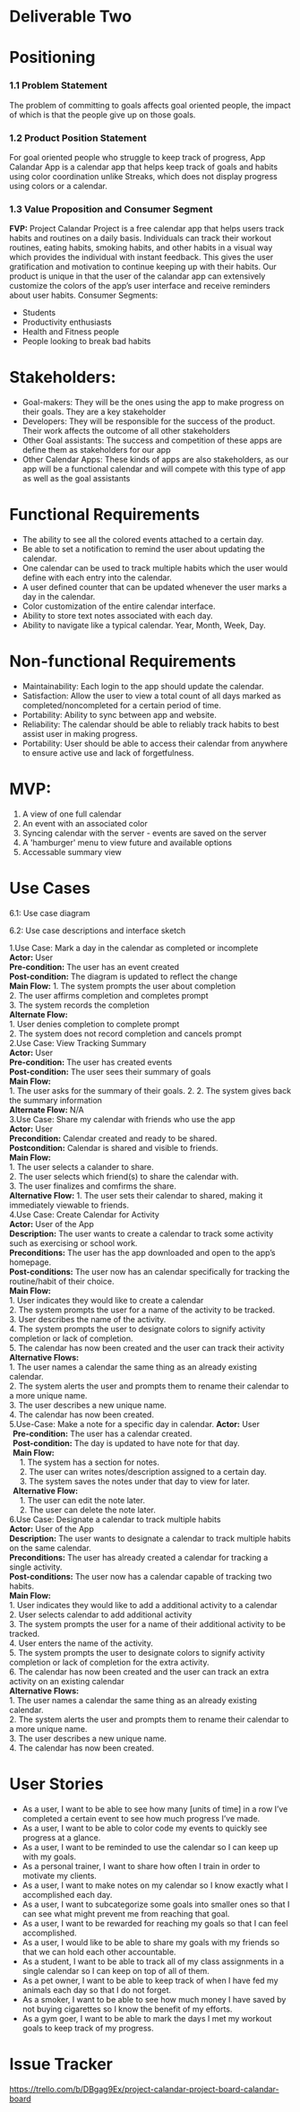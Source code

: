 # Deliverable Two

# Positioning  
### 1.1  Problem Statement  
The problem of committing to goals affects goal oriented people, the impact of which is that the people give up on those goals.  

### 1.2  Product Position Statement  
For goal oriented people who struggle to keep track of progress, App Calandar App is a calendar app that helps keep track of goals and habits using color coordination unlike Streaks, which does not display progress using colors or a calendar.  

### 1.3  Value Proposition and Consumer Segment
**FVP:** Project Calandar Project is a free calendar app that helps users track habits and routines on a daily basis. Individuals can track their workout routines, eating habits, smoking habits, and other habits in a visual way which provides the individual with instant feedback. This gives the user gratification and motivation to continue keeping up with their habits. Our product is unique in that the user of the calandar app can extensively customize the colors of the app’s user interface and receive reminders about user habits.
Consumer Segments:
- Students
- Productivity enthusiasts
- Health and Fitness people
- People looking to break bad habits  

# Stakeholders:
- Goal-makers: They will be the ones using the app to make progress on their goals. They are a key stakeholder  
- Developers: They will be responsible for the success of the product. Their work affects the outcome of all other stakeholders  
- Other Goal assistants: The success and competition of these apps are define them as stakeholders for our app  
- Other Calendar Apps: These kinds of apps are also stakeholders, as our app will be a functional calendar and will compete with this type of app as well as the goal assistants  

# Functional Requirements  
- The ability to see all the colored events attached to a certain day.
- Be able to set a notification to remind the user about updating the calendar.
- One calendar can be used to track multiple habits which the user would define with each entry into the calendar.
- A user defined counter that can be updated whenever the user marks a day in the calendar.
- Color customization of the entire calendar interface.
- Ability to store text notes associated with each day.
- Ability to navigate like a typical calendar. Year, Month, Week, Day. 
# Non-functional Requirements  
- Maintainability: Each login to the app should update the calendar.
- Satisfaction: Allow the user to view a total count of all days marked as completed/noncompleted for a certain period of time.
- Portability: Ability to sync between app and website.
- Reliability: The calendar should be able to reliably track habits to best assist user in making progress.
- Portability: User should be able to access their calendar from anywhere to ensure active use and lack of forgetfulness.
# MVP: 
1. A view of one full calendar  
2. An event with an associated color  
3. Syncing calendar with the server - events are saved on the server  
4. A 'hamburger' menu to view future and available options
5. Accessable summary view

# Use Cases  
6.1: Use case diagram  

6.2: Use case descriptions and interface sketch  

1.Use Case: Mark a day in the calendar as completed or incomplete  
	**Actor:** User  
	**Pre-condition:** The user has an event created  
	**Post-condition:** The diagram is updated to reflect the change  
	**Main Flow:** 
		1. The system prompts the user about completion  
		2. The user affirms completion and completes prompt  
		3. The system records the completion  
	**Alternate Flow:**  
		1. User denies completion to complete prompt  
		2. The system does not record completion and cancels prompt  
2.Use Case: View Tracking Summary  
	**Actor:** User  
	**Pre-condition:** The user has created events  
	**Post-condition:** The user sees their summary of goals  
	**Main Flow:**  
		1. The user asks for the summary of their goals. 
		2. 2. The system gives back the summary information  
	**Alternate Flow:** N/A  
3.Use Case: Share my calendar with friends who use the app  
	**Actor:** User  
	**Precondition:** Calendar created and ready to be shared.  
  	**Postcondition:** Calendar is shared and visible to friends.  
  	**Main Flow:**  
		1. The user selects a calander to share.  
     		2. The user selects which friend(s) to share the calendar with.  
     		3. The user finalizes and comfirms the share.  
  	**Alternative Flow:**
     		1. The user sets their calendar to shared, making it immediately viewable to friends.  
4.Use Case: Create Calendar for Activity  
  	**Actor:** User of the App  
  	**Description:** The user wants to create a calendar to track some activity such as exercising or school work.  
  	**Preconditions:** The user has the app downloaded and open to the app’s homepage.  
  	**Post-conditions:** The user now has an calendar specifically for tracking the routine/habit of their choice.  
  	**Main Flow:**  
     		1. User indicates they would like to create a calendar  
     		2. The system prompts the user for a name of the activity to be tracked.  
     		3. User describes the name of the activity.  
     		4. The system prompts the user to designate colors to signify activity completion or lack of completion.  
     		5. The calendar has now been created and the user can track their activity  
 	**Alternative Flows:**  
     		1. The user names a calendar the same thing as an already existing calendar.  
     		2. The system alerts the user and prompts them to rename their calendar to a more unique name.  
     		3. The user describes a new unique name.  
     		4. The calendar has now been created.  
		5.Use-Case: Make a note for a specific day in calendar.
   	**Actor:** User  
   	**Pre-condition:** The user has a calendar created.  
   	**Post-condition:** The day is updated to have note for that day.  
   	**Main Flow:**  
      		1. The system has a section for notes.  
      		2. The user can writes notes/description assigned to a certain day.  
      		3. The system saves the notes under that day to view for later.  
   	**Alternative Flow:**  
      		1. The user can edit the note later.  
      		2. The user can delete the note later.  
6.Use Case: Designate a calendar to track multiple habits  
   	**Actor:** User of the App  
   	**Description:** The user wants to designate a calendar to track multiple habits on the same calendar.  
   	**Preconditions:** The user has already created a calendar for tracking a single activity.  
   	**Post-conditions:** The user now has a calendar capable of tracking two habits.  
	**Main Flow:**  
     		1. User indicates they would like to add a additional activity to a calendar  
     		2. User selects calendar to add additional activity  
     		3. The system prompts the user for a name of their additional activity to be tracked.  
     		4. User enters the name of the activity.  
     		5. The system prompts the user to designate colors to signify activity completion or lack of completion for the extra activity.  
     		6. The calendar has now been created and the user can track an extra activity on an existing calendar  
  	**Alternative Flows:**  
     		1. The user names a calendar the same thing as an already existing calendar.  
     		2. The system alerts the user and prompts them to rename their calendar to a more unique name.  
     		3. The user describes a new unique name.  
     		4. The calendar has now been created.  
# User Stories
- As a user, I want to be able to see how many [units of time] in a row I’ve completed a certain event to see how much progress I’ve made.
- As a user, I want to be able to color code my events to quickly see progress at a glance.
- As a user, I want to be reminded to use the calendar so I can keep up with my goals.
- As a personal trainer, I want to share how often I train in order to motivate my clients.
- As a user, I want to make notes on my calendar so I know exactly what I accomplished each day.
- As a user, I want to subcategorize some goals into smaller ones so that I can see what might prevent me from reaching that goal.
- As a user, I want to be rewarded for reaching my goals so that I can feel accomplished.
- As a user, I would like to be able to share my goals with my friends so that we can hold each other accountable.
- As a student, I want to be able to track all of my class assignments in a single calendar so I can keep on top of all of them.
- As a pet owner, I want to be able to keep track of when I have fed my animals each day so that I do not forget.
- As a smoker, I want to be able to see how much money I have saved by not buying cigarettes so I know the benefit of my efforts.
- As a gym goer, I want to be able to mark the days I met my workout goals to keep track of my progress.

# Issue Tracker
https://trello.com/b/DBgag9Ex/project-calandar-project-board-calandar-board
